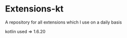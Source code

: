 # Extensions-kt
A repository for all extensions which I use on a daily basis

kotlin used => 1.6.20

